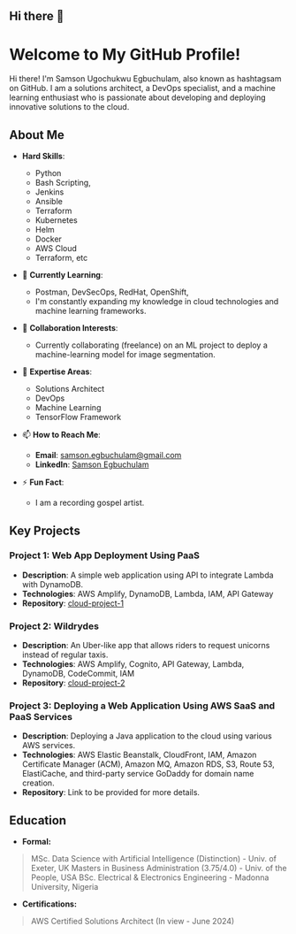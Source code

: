 ## Hi there 👋

# Welcome to My GitHub Profile!

Hi there! I'm Samson Ugochukwu Egbuchulam, also known as hashtagsam on GitHub. I am a solutions architect, a DevOps specialist, and a machine learning enthusiast who is passionate about developing and deploying innovative solutions to the cloud.

## About Me

- **Hard Skills**: 
  - Python
  - Bash Scripting,
  - Jenkins
  - Ansible
  - Terraform
  - Kubernetes
  - Helm
  - Docker
  - AWS Cloud
  - Terraform, etc
    
- 🌱 **Currently Learning**: 
  - Postman, DevSecOps, RedHat, OpenShift,
  - I'm constantly expanding my knowledge in cloud technologies and machine learning frameworks.
- 👯 **Collaboration Interests**: 
  - Currently collaborating (freelance) on an ML project to deploy a machine-learning model for image segmentation.
- 💬 **Expertise Areas**: 
  - Solutions Architect
  - DevOps
  - Machine Learning
  - TensorFlow Framework
- 📫 **How to Reach Me**: 
  - **Email**: [samson.egbuchulam@gmail.com](mailto:samson.egbuchulam@gmail.com)
  - **LinkedIn**: [Samson Egbuchulam](https://www.linkedin.com/in/samson-egbuchulam)
- ⚡ **Fun Fact**: 
  - I am a recording gospel artist.

## Key Projects
### Project 1: Web App Deployment Using PaaS
- **Description**: A simple web application using API to integrate Lambda with DynamoDB.
- **Technologies**: AWS Amplify, DynamoDB, Lambda, IAM, API Gateway
- **Repository**: [cloud-project-1](https://github.com/hashtagsam/cloud-project-1)

### Project 2: Wildrydes
- **Description**: An Uber-like app that allows riders to request unicorns instead of regular taxis.
- **Technologies**: AWS Amplify, Cognito, API Gateway, Lambda, DynamoDB, CodeCommit, IAM
- **Repository**: [cloud-project-2](https://github.com/hashtagsam/cloud-project-2)

### Project 3: Deploying a Web Application Using AWS SaaS and PaaS Services
- **Description**: Deploying a Java application to the cloud using various AWS services.
- **Technologies**: AWS Elastic Beanstalk, CloudFront, IAM, Amazon Certificate Manager (ACM), Amazon MQ, Amazon RDS, S3, Route 53, ElastiCache, and third-party service GoDaddy for domain name creation.
- **Repository**: Link to be provided for more details.

## Education
- **Formal:**
> MSc. Data Science with Artificial Intelligence (Distinction) - Univ. of Exeter, UK
> Masters in Business Administration (3.75/4.0) - Univ. of the People, USA
> BSc. Electrical & Electronics Engineering - Madonna University, Nigeria

- **Certifications:**
> AWS Certified Solutions Architect (In view - June 2024)


